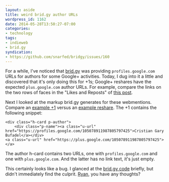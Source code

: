 ```yaml
---
layout: aside
title: weird brid.gy author URLs
wordpress_id: 1162
date: 2014-05-28T13:50:27-07:00
categories:
- technology
tags:
- indieweb
- brid.gy
syndication:
- https://github.com/snarfed/bridgy/issues/160
---
```

For a while, I've noticed that [brid.gy][] was providing `profiles.google.com` URLs for authors for some Google+
activities.  Today, I dug into it a little and discovered that it's only doing this for +1s; Google+ reshares have the
expected `plus.google.com` author URLs.  For example, compare the links on the two rows of faces in the "Likes and
Reposts" of [this post][].

Next I looked at the markup brid.gy generates for these webmentions.  Compare an [example +1][] versus an [example
reshare][].  The +1 contains the following snippet:

``` markup
<div class="h-card p-author">
    <div class="p-name"><a class="u-url" href="https://profiles.google.com/105078911987805797425">Cristian Gary Bufadel</a></div>
<a class="u-url" href="https://plus.google.com/105078911987805797425"></a>
```

The author h-card contains two URLs, one with `profiles.google.com` and one with `plus.google.com`.  And the latter has
no link text, it's just empty.

This certainly looks like a bug. I glanced at the [brid.gy code][] briefly, but didn't immediately find the culprit.
[Ryan][], you have any thoughts?

[brid.gy]: https://www.brid.gy/
[this post]: https://willnorris.com/2014/05/go-rest-apis-and-pointers#comments
[example +1]: https://brid-gy.appspot.com/like/googleplus/111832530347449196055/z13btbeotxa1xlagq04cjrvwdoeagrwasvc0k/105078911987805797425
[example reshare]: https://brid-gy.appspot.com/repost/googleplus/111832530347449196055/z12fcrxzklu1vrctk23xyz2h2ln5z1qau04/103038387682807517504
[brid.gy code]: https://github.com/snarfed/bridgy
[Ryan]: https://snarfed.org/
